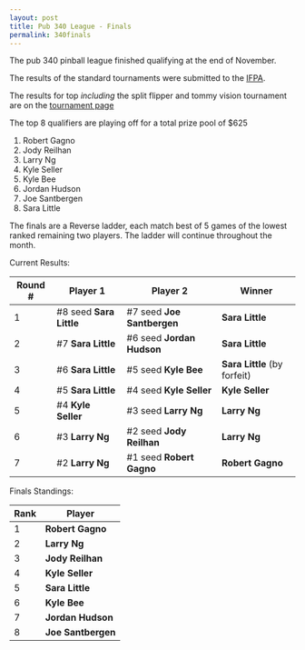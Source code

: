 ```yaml
---
layout: post
title: Pub 340 League - Finals
permalink: 340finals
---
```


The pub 340 pinball league finished qualifying at the end of November. 

The results of the standard tournaments were submitted to the [IFPA](http://www.ifpapinball.com/view_tournament.php?t=9131#results).

The results for top _including_ the split flipper and tommy vision tournament are on the [tournament page]({{site.url}}/leagues/340_pinball/)

The top 8 qualifiers are playing off for a total prize pool of $625

1. Robert Gagno
2. Jody Reilhan 
3. Larry Ng
4. Kyle Seller
5. Kyle Bee
6. Jordan Hudson
7. Joe Santbergen
8. Sara Little

The finals are a Reverse ladder, each match best of 5 games of the lowest ranked remaining two players. The ladder will continue throughout the month. 

Current Results:

|Round #|Player 1 | Player 2 | Winner
| ---- | ---- | -----| -----|
|1 | #8 seed **Sara Little** | #7 seed **Joe Santbergen** | **Sara Little** |
|2 | #7  **Sara Little** | #6 seed **Jordan Hudson** | **Sara Little** |
|3 | #6  **Sara Little** | #5 seed **Kyle Bee** | **Sara Little** (by forfeit) |
|4 | #5  **Sara Little** | #4 seed **Kyle Seller** | **Kyle Seller** |
|5 | #4  **Kyle Seller** | #3 seed **Larry Ng** |  **Larry Ng** |
|6 | #3  **Larry Ng** | #2 seed **Jody Reilhan** | **Larry Ng** |
|7 | #2 **Larry Ng** | #1 seed **Robert Gagno** | **Robert Gagno** |

Finals Standings:

| Rank | Player |
| ---- | ---- | 
| 1 | **Robert Gagno** |
| 2 | **Larry Ng**
| 3 | **Jody Reilhan**  |
| 4 | **Kyle Seller** |
| 5 | **Sara Little** |
| 6 | **Kyle Bee** |
| 7 | **Jordan Hudson** |
| 8 | **Joe Santbergen** |




